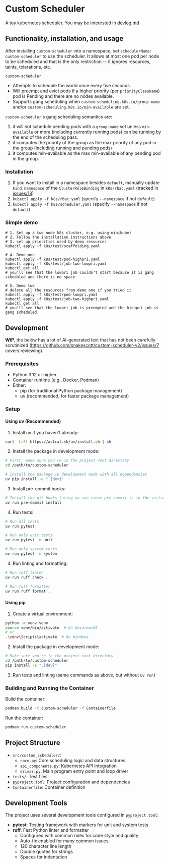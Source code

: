 # Custom Scheduler

A toy kubernetes scheduler. You may be interested in [devlog.md](devlog.md)

## Functionality, installation, and usage
After installing `custom-scheduler` into a namespace, set `schedulerName: custom-scheduler` to use the scheduler. It allows at most one pod per node to be scheduled and that is the only restriction -- it ignores resources, taints, tolerations, etc.

`custom-scheduler`
* Attempts to schedule the world once every five seconds
* Will preempt and evict pods if a higher priority (per `priorityClassName`) pod is Pending and there are no nodes available.
* Supports gang scheduling when `custom-scheduling.k8s.io/group-name` and/or `custom-scheduling.k8s.io/min-available` are set.

`custom-scheduler`'s gang scheduling semantics are:
1. it will not schedule pending pods with a `group-name` set unless `min-available` or more (including currently running pods) can be running by the end of the scheduling pass.
2. it computes the priority of the group as the max priority of any pod in the group (including running and pending pods)
3. it computes min-available as the max min-available of any pending pod in the group.

### Installation
1. If you want to install in a namespace besides `default`, manually update `kind.namespace` of the `ClusterRoleBinding` in `k8s/rbac.yaml` (tracked in [issues/18](https://github.com/snakescott/custom-scheduler-v2/issues/18))
2. `kubectl apply -f k8s/rbac.yaml` (specify `--namespace` if not `default`)
3. `kubectl apply -f k8s/scheduler.yaml` (specify `--namespace` if not `default`)

### Simple demo
```
# 1. Set up a two node k8s cluster, e.g. using minikube)
# 2. Follow the installation instructions above
# 3. set up priorities used by demo resources
kubectl apply -f k8s/test/scaffolding.yaml

# 4. Demo one
kubectl apply -f k8s/test/pod-highpri.yaml
kubectl apply -f k8s/test/job-two-lowpri.yaml
kubectl get all
# you'll see that the lowpri job couldn't start because it is gang scheduled and there is no space

# 5. Demo two
# delete all the resources from demo one if you tried it
kubectl apply -f k8s/test/pod-lowpri.yaml
kubectl apply -f k8s/test/job-two-highpri.yaml
kubectl get all
# you'll see that the lowpri job is preempted and the highpri job is gang scheduled
```


## Development
**WIP**, the below has a lot of AI-generated text that has not been carefully scrutinized (https://github.com/snakescott/custom-scheduler-v2/issues/7 covers reviewing).

### Prerequisites

- Python 3.12 or higher
- Container runtime (e.g., Docker, Podman)
- Either:
  - pip (for traditional Python package management)
  - uv (recommended, for faster package management)

### Setup

#### Using uv (Recommended)

1. Install uv if you haven't already:
```bash
curl -LsSf https://astral.sh/uv/install.sh | sh
```

2. Install the package in development mode:
```bash
# First, make sure you're in the project root directory
cd /path/to/custom-scheduler

# Install the package in development mode with all dependencies
uv pip install -e ".[dev]"
```

3. Install pre-commit hooks:
```bash
# Install the git hooks (using uv run since pre-commit is in the virtual env)
uv run pre-commit install
```

4. Run tests:
```bash
# Run all tests
uv run pytest

# Run only unit tests
uv run pytest -m unit

# Run only system tests
uv run pytest -m system
```

4. Run linting and formatting:
```bash
# Run ruff linter
uv run ruff check .

# Run ruff formatter
uv run ruff format .
```

#### Using pip

1. Create a virtual environment:
```bash
python -m venv venv
source venv/bin/activate  # On Unix/macOS
# or
.\venv\Scripts\activate  # On Windows
```

2. Install the package in development mode:
```bash
# Make sure you're in the project root directory
cd /path/to/custom-scheduler
pip install -e ".[dev]"
```

3. Run tests and linting (same commands as above, but without `uv run`)

### Building and Running the Container

Build the container:
```bash
podman build -t custom-scheduler -f Containerfile .
```

Run the container:
```bash
podman run custom-scheduler
```

## Project Structure

- `src/custom_scheduler/`:
  - `core.py`: Core scheduling logic and data structures
  - `api_components.py`: Kubernetes API integration
  - `driver.py`: Main program entry point and loop driver
- `tests/`: Test files
- `pyproject.toml`: Project configuration and dependencies
- `Containerfile`: Container definition

## Development Tools

The project uses several development tools configured in `pyproject.toml`:

- **pytest**: Testing framework with markers for unit and system tests
- **ruff**: Fast Python linter and formatter
  - Configured with common rules for code style and quality
  - Auto-fix enabled for many common issues
  - 120 character line length
  - Double quotes for strings
  - Spaces for indentation
